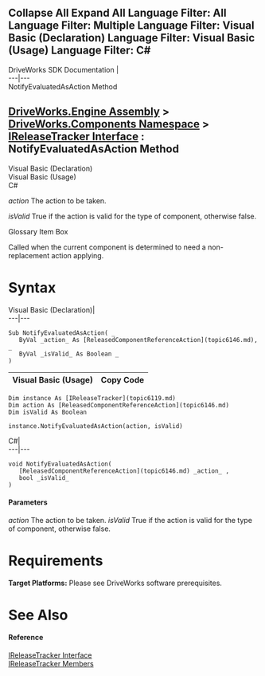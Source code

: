 Collapse All Expand All Language Filter: All  Language Filter: Multiple  Language Filter: Visual Basic (Declaration) Language Filter: Visual Basic (Usage) Language Filter: C#  
---  
DriveWorks SDK Documentation  |   
---|---  
NotifyEvaluatedAsAction Method   
  
[DriveWorks.Engine Assembly](topic2156.md) > [DriveWorks.Components Namespace](topic6089.md) > [IReleaseTracker Interface](topic6119.md) : NotifyEvaluatedAsAction Method  
---  
  
Visual Basic (Declaration)    
Visual Basic (Usage)    
C# 

_action_
    The action to be taken.

_isValid_
    True if the action is valid for the type of component, otherwise false.

Glossary Item Box

Called when the current component is determined to need a non-replacement action applying. 

# Syntax

Visual Basic (Declaration)|   
---|---  
      
    
    Sub NotifyEvaluatedAsAction( _
       ByVal _action_ As [ReleasedComponentReferenceAction](topic6146.md), _
       ByVal _isValid_ As Boolean _
    )   
  
Visual Basic (Usage)| Copy Code  
---|---  
      
    
    Dim instance As [IReleaseTracker](topic6119.md)
    Dim action As [ReleasedComponentReferenceAction](topic6146.md)
    Dim isValid As Boolean
     
    instance.NotifyEvaluatedAsAction(action, isValid)  
  
C#|   
---|---  
      
    
    void NotifyEvaluatedAsAction( 
       [ReleasedComponentReferenceAction](topic6146.md) _action_ ,
       bool _isValid_
    )  
  
#### Parameters

 _action_
    The action to be taken.
_isValid_
    True if the action is valid for the type of component, otherwise false.

# Requirements

**Target Platforms:** Please see DriveWorks software prerequisites.

# See Also

#### Reference

[IReleaseTracker Interface](topic6119.md)   
[IReleaseTracker Members](topic6120.md)


